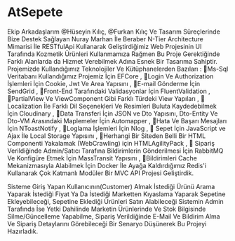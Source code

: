 # AtSepete

Ekip Arkadaşlarım @Hüseyin Kılıç, @Furkan Kılıç Ve Tasarım Süreçlerinde Bize Destek Sağlayan Nuray Marhan İle Beraber N-Tier Architecture Mimarisi İle  RESTfulApi Kullanarak Geliştirdiğimiz Web Projesinin  UI Tarafında  Kozmetik Ürünleri Kullanmamıza Rağmen Bu Proje Gerektiğinde Farklı Alanlarda da Hizmet Verebilmek Adına Esnek Bir Tasarıma Sahiptir. Projemizde  Kullandığımız Teknolojiler Ve Kütüphanelerden Bazıları :
🔸Ms-Sql Veritabanı Kullandığımız Projemiz İçin EFCore ,
🔸Login Ve Authorization İşlemleri İçin Cookie, Jwt Ve Area Yapısını ,
🔸E-mail Gönderme İçin SendGrid ,
🔸Front-End Tarafındaki Validasyonlar İçin FluentValidation ,
🔸PartialView Ve ViewComponent Gibi Farklı Türdeki View Yapıları ,
🔸 Localization İle Farklı Dil Seçenekleri Ve Resimleri Buluta Kaydedebilmek İçin Cloudinary ,
🔸Data Transferi İçin JSON ve Dto Yapısını, Dto-Entity Ve Dto-VM Arasındaki Maplemeler İçin Automapper ,
🔸Hata Ve Başarı Mesajları İçin NToastNotify ,
🔸Loglama İşlemleri İçin Nlog ,
🔸 Sepet İçin JavaScript ve Ajax İle Local Storage Yapısını ,
🔸Herhangi Bir Siteden Belli Bir HTML Componenti Yakalamak (WebCrawling) için HTMLAgilityPack ,
🔸 Sipariş Verildiğinde Admin/Satıcı Tarafına Bildirimlerin Gönderilmesi İçin RabbitMQ Ve Konfigüre Etmek İçin MassTransit Yapısını ,
🔸Bildirimleri Cache Mekanizmasıyla  Alabilmek İçin Docker İle Ayağa Kaldırdığımız Redis'i Kullanarak
 Çok Katmanlı Modüler Bir MVC API Projesi Geliştirdik.

Sisteme Giriş Yapan  Kullanıcının(Customer) Almak İstediği Ürünü Arama Yaparak İstediği Fiyat Ya Da İstediği Marketten Kıyaslama Yaparak Sepetine Ekleyebileceği, Sepetine Eklediği Ürünleri Satın Alabileceği Sistemin Admin Tarafında İse Yetki Dahilinde Marketin Ürünlerinde Ve Stok Bilgisinde Silme/Güncelleme Yapabilme, Sipariş Verildiğinde E-Mail Ve Bildirim Alma Ve Sipariş Detaylarını Görebileceği Bir Senaryo Düşünerek Bu Projeyi Hazırladık.
